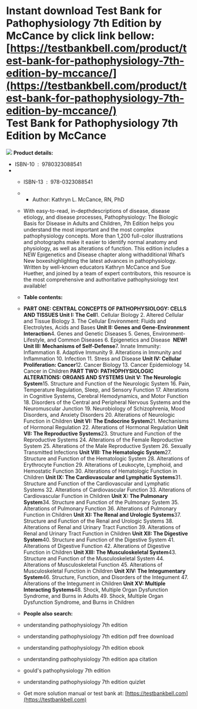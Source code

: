 Instant download **Test Bank for Pathophysiology 7th Edition by McCance** by click link bellow:  
[https://testbankbell.com/product/test-bank-for-pathophysiology-7th-edition-by-mccance/](https://testbankbell.com/product/test-bank-for-pathophysiology-7th-edition-by-mccance/)  
Test Bank for Pathophysiology 7th Edition by McCance
====================================================


![](https://testbankbell.com/wp-content/uploads/2023/05/9780323088541_3_1.jpg)
**Product details:**
* ISBN-10 ‏ : ‎ 9780323088541
* * ISBN-13 ‏ : ‎ 978-0323088541
  * * Author: Kathryn L. McCance, RN, PhD
   
  * With easy-to-read, in-depthdescriptions of disease, disease etiology, and disease processes, Pathophysiology: The Biologic Basis for Disease in Adults and Children, 7th Edition helps you understand the most important and the most complex pathophysiology concepts. More than 1,200 full-color illustrations and photographs make it easier to identify normal anatomy and physiology, as well as alterations of function. This edition includes a NEW Epigenetics and Disease chapter along withadditional What’s New boxeshighlighting the latest advances in pathophysiology. Written by well-known educators Kathryn McCance and Sue Huether, and joined by a team of expert contributors, this resource is the most comprehensive and authoritative pathophysiology text available!
 
  * **Table contents:**
  * **PART ONE: CENTRAL CONCEPTS OF PATHOPHYSIOLOGY: CELLS AND TISSUES Unit I: The Cell**1. Cellular Biology 2. Altered Cellular and Tissue Biology 3. The Cellular Environment: Fluids and Electrolytes, Acids and Bases **Unit II: Genes and Gene-Environment Interaction**4. Genes and Genetic Diseases 5. Genes, Environment-Lifestyle, and Common Diseases 6. Epigenetics and Disease  **NEW! Unit III: Mechanisms of Self-Defense**7. Innate Immunity: Inflammation 8. Adaptive Immunity 9. Alterations in Immunity and Inflammation 10. Infection 11. Stress and Disease **Unit IV: Cellular Proliferation: Cancer**12. Cancer Biology 13. Cancer Epidemiology 14. Cancer in Children **PART TWO: PATHOPHYSIOLOGIC ALTERATIONS: ORGANS AND SYSTEMS Unit V: The Neurologic System**15. Structure and Function of the Neurologic System 16. Pain, Temperature Regulation, Sleep, and Sensory Function 17. Alterations in Cognitive Systems, Cerebral Hemodynamics, and Motor Function 18. Disorders of the Central and Peripheral Nervous Systems and the Neuromuscular Junction 19. Neurobiology of Schizophrenia, Mood Disorders, and Anxiety Disorders 20. Alterations of Neurologic Function in Children **Unit VI: The Endocrine System**21. Mechanisms of Hormonal Regulation 22. Alterations of Hormonal Regulation **Unit VII: The Reproductive Systems**23. Structure and Function of the Reproductive Systems 24. Alterations of the Female Reproductive System 25. Alterations of the Male Reproductive System 26. Sexually Transmitted Infections **Unit VIII: The Hematologic System**27. Structure and Function of the Hematologic System 28. Alterations of Erythrocyte Function 29. Alterations of Leukocyte, Lymphoid, and Hemostatic Function 30. Alterations of Hematologic Function in Children **Unit IX: The Cardiovascular and Lymphatic Systems**31. Structure and Function of the Cardiovascular and Lymphatic Systems 32. Alterations of Cardiovascular Function 33. Alterations of Cardiovascular Function in Children **Unit X: The Pulmonary System**34. Structure and Function of the Pulmonary System 35. Alterations of Pulmonary Function 36. Alterations of Pulmonary Function in Children **Unit XI: The Renal and Urologic Systems**37. Structure and Function of the Renal and Urologic Systems 38. Alterations of Renal and Urinary Tract Function 39. Alterations of Renal and Urinary Tract Function in Children **Unit XII: The Digestive System**40. Structure and Function of the Digestive System 41. Alterations of Digestive Function 42. Alterations of Digestive Function in Children **Unit XIII: The Musculoskeletal System**43. Structure and Function of the Musculoskeletal System 44. Alterations of Musculoskeletal Function 45. Alterations of Musculoskeletal Function in Children **Unit XIV: The Integumentary System**46. Structure, Function, and Disorders of the Integument 47. Alterations of the Integument in Children **Unit XV: Multiple Interacting Systems**48. Shock, Multiple Organ Dysfunction Syndrome, and Burns in Adults 49. Shock, Multiple Organ Dysfunction Syndrome, and Burns in Children
 
  * **People also search:**
 
  * understanding pathophysiology 7th edition
 
  * understanding pathophysiology 7th edition pdf free download
 
  * understanding pathophysiology 7th edition ebook
 
  * understanding pathophysiology 7th edition apa citation
 
  * gould's pathophysiology 7th edition
 
  * understanding pathophysiology 7th edition quizlet
  *  Get more solution manual or test bank at: [https://testbankbell.com](https://testbankbell.com)
